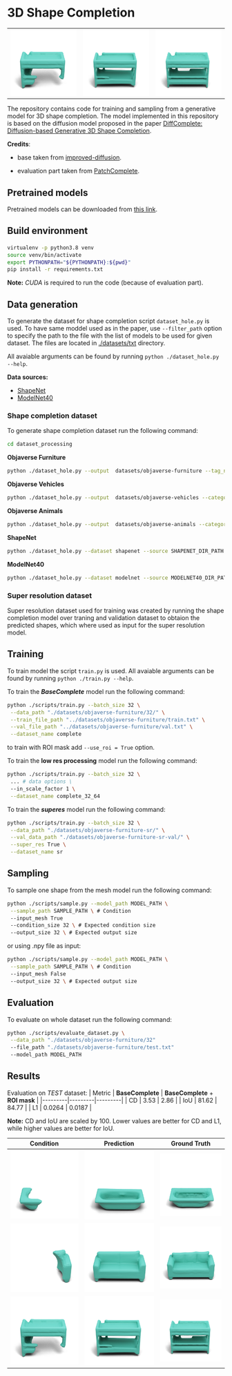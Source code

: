 
# 3D Shape Completion

| || |
|---------|---------|---------|
| ![bed condition](./figs/32_64_bed_cond.png) | ![bed prediction](./figs/32_64_bed_pred.png) | ![bed ground truth](./figs/32_64_bed_gt.png) |

The repository contains code for training and sampling from a generative model for 3D shape completion. The model implemented in this repository is based on the diffusion model proposed in the paper [DiffComplete: Diffusion-based Generative 3D Shape Completion](https://arxiv.org/pdf/2306.16329.pdf).

**Credits**:

- base taken from [improved-diffusion](https://github.com/openai/improved-diffusion).

- evaluation part taken from [PatchComplete](https://github.com/yuchenrao/PatchComplete).

## Pretrained models

Pretrained models can be downloaded from [this link](https://drive.google.com/drive/folders/16Lqowbi5zq5eOGUsIo-sRDufkjS7pGL1?usp=sharing).

## Build environment

```bash
virtualenv -p python3.8 venv
source venv/bin/activate
export PYTHONPATH="${PYTHONPATH}:${pwd}"
pip install -r requirements.txt
```

**Note:** _CUDA_ is required to run the code (because of evaluation part).

## Data generation

To generate the dataset for shape completion script `dataset_hole.py` is used. To have same moddel used as in the paper, use `--filter_path` option to specify the path to the file with the list of models to be used for given dataset. The files are located in [./datasets/txt](./datasets/txt/) directory.

All avaiable arguments can be found by running `python ./dataset_hole.py --help`.

**Data sources:**

- [ShapeNet](https://github.com/yuchenrao/PatchComplete/tree/main?tab=readme-ov-file#download-processed-datasets)
- [ModelNet40](https://modelnet.cs.princeton.edu/)

### Shape completion dataset

To generate shape completion dataset run the following command:

```bash
cd dataset_processing
```

**Objaverse Furniture**

```bash
python ./dataset_hole.py --output  datasets/objaverse-furniture --tag_names chair lamp bathtub chandelier bench bed table sofa toilet
```

**Objaverse Vehicles**

```bash
python ./dataset_hole.py --output  datasets/objaverse-vehicles --category_names cars-vehicles --tag_names car truck bus airplane
```

**Objaverse Animals**

```bash
python ./dataset_hole.py --output  datasets/objaverse-animals --category_names animals-pets --tag_names cat dog
```

**ShapeNet**

```bash
python ./dataset_hole.py --dataset shapenet --source SHAPENET_DIR_PATH --output  datasets/shapenet
```

**ModelNet40**

```bash
python ./dataset_hole.py --dataset modelnet --source MODELNET40_DIR_PATH --output  datasets/modelnet40
```

### Super resolution dataset

Super resolution dataset used for training was created by running the shape completion model over traning and validation dataset to obtaion the predicted shapes, which where used as input for the super resolution model.

## Training

To train model the script `train.py` is used. All avaiable arguments can be found by running `python ./train.py --help`.

To train the **_BaseComplete_** model run the following command:

```bash
python ./scripts/train.py --batch_size 32 \
 --data_path "./datasets/objaverse-furniture/32/" \
 --train_file_path "../datasets/objaverse-furniture/train.txt" \
 --val_file_path "../datasets/objaverse-furniture/val.txt" \
 --dataset_name complete
```

to train with ROI mask add `--use_roi = True` option.

To train the **low res processing** model run the following command:

```bash
python ./scripts/train.py --batch_size 32 \
 ... # data options \
 --in_scale_factor 1 \
 --dataset_name complete_32_64
```

To train the **_superes_** model run the following command:

```bash
python ./scripts/train.py --batch_size 32 \
 --data_path "./datasets/objaverse-furniture-sr/" \
 --val_data_path "./datasets/objaverse-furniture-sr-val/" \
 --super_res True \
 --dataset_name sr
```

## Sampling

To sample one shape from the mesh model run the following command:

```bash
python ./scripts/sample.py --model_path MODEL_PATH \
 --sample_path SAMPLE_PATH \ # Condition
 --input_mesh True
 --condition_size 32 \ # Expected condition size
 --output_size 32 \ # Expected output size
```

or using .npy file as input:

```bash
python ./scripts/sample.py --model_path MODEL_PATH \
 --sample_path SAMPLE_PATH \ # Condition
 --input_mesh False
 --output_size 32 \ # Expected output size
```

## Evaluation

To evaluate on whole dataset run the following command:

```bash
python ./scripts/evaluate_dataset.py \
 --data_path "./datasets/objaverse-furniture/32"
 --file_path "./datasets/objaverse-furniture/test.txt"
 --model_path MODEL_PATH
```

## Results

Evaluation on _TEST_ dataset:
| Metric | ****BaseComplete**** | ****BaseComplete**** + **ROI mask** |
|---------|---------|---------|
| CD | 3.53 | 2.86 |
| IoU | 81.62 | 84.77 |
| L1 | 0.0264 | 0.0187 |

**Note:** CD and IoU are scaled by 100. Lower values are better for CD and L1, while higher values are better for IoU.

| Condition | Prediction | Ground Truth |
|---------|---------|---------|
| ![bathub condition](./figs/32_64_bathub_cond.png) | ![bathub predicted](./figs/32_64_bathub_pred.png) | ![bathub ground truth](./figs/32_64_bathub_gt.png) |
| ![couch condition](./figs/32_64_couch_cond.png) | ![couch prediction](./figs/32_64_couch_pred.png) | ![couch ground truth](./figs/32_64_couch_gt.png) |
| ![bed condition](./figs/32_64_bed_cond.png) | ![bed prediction](./figs/32_64_bed_pred.png) | ![bed ground truth](./figs/32_64_bed_gt.png) |
